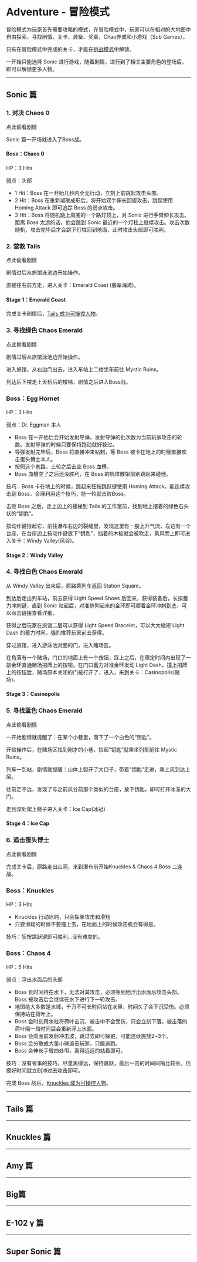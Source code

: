 # Adventure - 冒险模式

冒险模式为玩家首先需要攻略的模式，在冒险模式中，玩家可以在相对的大地图中自由探索，寻找剧情、关卡、装备、奖章，Chao养成和小游戏（Sub Games）。

只有在冒险模式中完成的关卡，才能在[挑战模式](/trial-tiao-zhan-mo-shi.md)中解锁。

一开始只能选择 Sonic 进行游戏，随着剧情，进行到了相关主要角色的登场后，即可以解锁更多人物。

---

## Sonic 篇

### 1. 对决 Chaos 0

点此偷看剧情

Sonic 篇一开场就进入了Boss战。

#### **Boss：Chaos 0**

HP：3 Hits

弱点：头部

* 1 Hit：Boss 在一开始几秒内全无行动，立刻上前跳起攻击头部。
* 2 Hit：Boss 在重新凝聚成形后，将开始双手伸长回旋攻击，跳起使用 Homing Attack 即可追踪 Boss 的弱点攻击。
* 3 Hit：Boss 将随机跳上周围的一个路灯顶上，对 Sonic 进行手臂伸长攻击。距离 Boss 太远的话，他会跳到 Sonic 最近的一个灯柱上继续攻击。攻击次数随机，攻击完毕后才会跳下灯柱回到地面，此时攻击头部即可胜利。

### 2. 营救 Tails

点此偷看剧情

剧情过后从旅馆泳池边开始操作。

直接往右前方走，进入关卡：Emerald Coast \(翡翠海滩\)。

#### Stage 1：Emerald Coast

完成关卡剧情后，[Tails 成为可操控人物](#tails-篇)。

### 3. 寻找绿色 Chaos Emerald

点此偷看剧情

剧情过后从旅馆泳池边开始操作。

进入旅馆，从右边门出去，进入车站上二楼坐车前往 Mystic Ruins。

到达后下楼走上天桥后的楼梯，剧情之后进入Boss战。

### Boss：Egg Hornet

HP：3 Hits

弱点：Dr. Eggman 本人

* Boss 在一开始后会开始发射导弹，发射导弹的批次数为当前玩家攻击的轮数。发射导弹的时候只要保持跑动就好躲过。
* 导弹发射完毕后，Boss 将直接冲来钻刺，等 Boss 被卡在地上的时候直接攻击蛋头博士本人。
* 按照这个套路，三轮之后击空 Boss 血槽。
* Boss 血槽空了之后还没胜利，在 Boss 的机体散架前别跳起来碰他。

技巧：Boss 卡在地上的时候，跳起来狂按跳跃键使用 Homing Attack，能连续攻击到 Boss，合理利用这个技巧，能一轮就击败Boss。

击败 Boss 之后，走上边上的楼梯到 Tails 的工作室前，找到地上摆着的绿色石头状的“钥匙”。

按动作键捡起它，前往瀑布右边的裂缝里，发现这里有一股上升气流，左边有一个台座，在台座边上按动作键放下“钥匙”，挡着的木板就会被吹走，乘风而上即可进入关卡：Windy Valley\(风谷\)。

#### Stage 2：Windy Valley

### 4. 寻找白色 Chaos Emerald

从 Windy Valley 出来后，原路乘列车返回 Station Square。

到达后走出列车站，前去获得 Light Speed Shoes 后回来，获得装备后，长按蓄力冲刺键，直到 Sonic 站起后，对准排列起来的金环即可顺着金环冲刺到底，可以点击链接查看详细。

获得之后玩家在旅馆二层可以获得 Light Speed Bracelet，可以大大缩短 Light Dash 的蓄力时间，强烈推荐玩家前去获得。

穿过旅馆，进入游泳池对面的门，进入赌场区。

在角落有一个赌场，门口的地面上有一个按钮，踩上之后，在限定时间内出现了一排金环直通赌场招牌上的按钮。在门口蓄力对准金环发动 Light Dash，撞上招牌上的按钮后，赌场原本关闭的门被打开了，进入，来到关卡：Casinopolis\(赌场\)。

#### Stage 3：Casinopolis

### 5. 寻找蓝色 Chaos Emerald

点此偷看剧情

一开始剧情就提醒了：在某个小巷里，落下了一个白色的“钥匙”。

开始操作后，在赌场区找到刚才的小巷，捡起“钥匙”就乘坐列车前往 Mystic Ruins。

列车一到站，剧情就提醒：山体上裂开了大口子，带着“钥匙”走进，乘上风到达上层。

往前走不远，发现了与之前风谷前那个类似的台座，放下钥匙，即可打开冰冻的大门。

走到深处爬上梯子进入关卡：Ice Cap\(冰冠\)

#### Stage 4：Ice Cap

### 6. 追击蛋头博士

点此偷看剧情

完成关卡后，原路走出山洞，来到瀑布前开始Knuckles & Chaos 4 Boss 二连战。

### Boss：Knuckles

HP：3 Hits

* Knuckles 行动迟钝，只会挥拳攻击和滑翔
* 只要滑翔的时候不要撞上去，在地面上的时候攻击机会有得是。

技巧：狂按跳跃键即可胜利…没有难度的。

### Boss：Chaos 4

HP：5 Hits

弱点：浮出水面后的头部

* Boss 长时间待在水下，无法对其攻击，必须等到他浮出水面后攻击头部。Boss 被攻击后会继续在水下进行下一轮攻击。
* 地图绝大多数是水域，千万不可长时间站在水里，时间久了会下沉受伤。必须保持站在荷叶上。
* Boss 会时刻用水柱将荷叶击沉，被击中不会受伤，只会立刻下落。被击落的荷叶隔一段时间后会重新浮上水面。
* Boss 会向面前发射冲击波，跳过去即可躲避，可能连续施放2~3个。
* Boss 会分散成大量小球追击玩家，只能逃跑。
* Boss 会伸长手臂四处甩，离得远远的站着即可。

技巧：没有省事的技巧，尽量离得远，保持跳跃，最后一击的时间间隔比较长，估摸好时间就立刻冲过去攻击即可。

完成 Boss 战后，[Knuckles 成为可操控人物](#knuckles-篇)。

---

## Tails 篇

---

## Knuckles 篇

---

## Amy 篇

---

## Big篇

---

## E-102 γ 篇

---

## Super Sonic 篇



